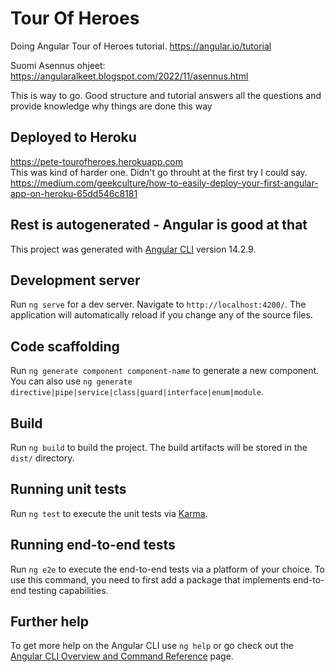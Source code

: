 # Tour Of Heroes

Doing Angular Tour of Heroes tutorial. 
https://angular.io/tutorial

Suomi Asennus ohjeet: https://angularalkeet.blogspot.com/2022/11/asennus.html

This is way to go. Good structure and tutorial answers all the questions and provide knowledge why things are done this way

## Deployed to Heroku
https://pete-tourofheroes.herokuapp.com <br/>
This was kind of harder one. Didn't go throuht at the first try I could say.<br/>
https://medium.com/geekculture/how-to-easily-deploy-your-first-angular-app-on-heroku-65dd546c8181

## Rest is autogenerated - Angular is good at that

This project was generated with [Angular CLI](https://github.com/angular/angular-cli) version 14.2.9.

## Development server

Run `ng serve` for a dev server. Navigate to `http://localhost:4200/`. The application will automatically reload if you change any of the source files.

## Code scaffolding

Run `ng generate component component-name` to generate a new component. You can also use `ng generate directive|pipe|service|class|guard|interface|enum|module`.

## Build

Run `ng build` to build the project. The build artifacts will be stored in the `dist/` directory.

## Running unit tests

Run `ng test` to execute the unit tests via [Karma](https://karma-runner.github.io).

## Running end-to-end tests

Run `ng e2e` to execute the end-to-end tests via a platform of your choice. To use this command, you need to first add a package that implements end-to-end testing capabilities.

## Further help

To get more help on the Angular CLI use `ng help` or go check out the [Angular CLI Overview and Command Reference](https://angular.io/cli) page.
